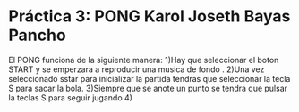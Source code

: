 # Práctica 3: PONG Karol Joseth Bayas Pancho
El PONG funciona de la siguiente manera:
1)Hay que seleccionar el boton START y se emperzara a reproducir una musica de fondo .
2)Una vez seleccionado sstar para inicializar la partida tendras que seleccionar la tecla S para sacar la bola.
3)Siempre que se anote un punto se tendra que pulsar la teclas S para seguir jugando
4)
